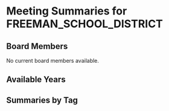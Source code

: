 # Meeting Summaries for FREEMAN_SCHOOL_DISTRICT

## Board Members

No current board members available.

## Available Years

## Summaries by Tag

